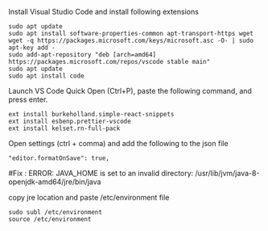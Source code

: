 Install Visual Studio Code and install following extensions
 ```
sudo apt update
sudo apt install software-properties-common apt-transport-https wget
wget -q https://packages.microsoft.com/keys/microsoft.asc -O- | sudo apt-key add -
sudo add-apt-repository "deb [arch=amd64] https://packages.microsoft.com/repos/vscode stable main"
sudo apt update
sudo apt install code
 ```
  Launch VS Code Quick Open (Ctrl+P), paste the following command, and press enter.
  
 ```
 ext install burkeholland.simple-react-snippets
 ext install esbenp.prettier-vscode
 ext install kelset.rn-full-pack
 
 ```
Open settings (ctrl + comma) and add the following to the json file

 ```
 "editor.formatOnSave": true,
 
 ```
#Fix : ERROR: JAVA_HOME is set to an invalid directory: /usr/lib/jvm/java-8-openjdk-amd64/jre/bin/java

copy jre location and paste /etc/environment file
```
sudo subl /etc/environment
source /etc/environment
```

